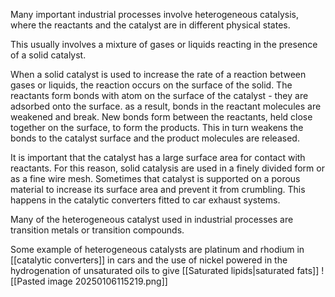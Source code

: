 Many important industrial processes involve heterogeneous catalysis, where the reactants and the catalyst are in different physical states.

This usually involves a mixture of gases or liquids reacting in the presence of a solid catalyst. 

When a solid catalyst is used to increase the rate of a reaction between gases or liquids, the reaction occurs on the surface of the solid. The reactants form bonds with atom on the surface of the catalyst - they are adsorbed onto the surface. as a result, bonds in the reactant molecules are weakened and break. New bonds form between the reactants, held close together on the surface, to form the products. This in turn weakens the bonds to the catalyst surface and the product molecules are released. 

It is important that the catalyst has a large surface area for contact with reactants. For this reason, solid catalysis are used in a finely divided form or as a fine wire mesh. Sometimes that catalyst is supported on a porous material to increase its surface area and prevent it from crumbling. This happens in the catalytic converters fitted to car exhaust systems. 

Many of the heterogeneous catalyst used in industrial processes are transition metals or transition compounds. 

Some example of heterogeneous catalysts are platinum and rhodium in [[catalytic converters]] in cars and the use of nickel powered in the hydrogenation of unsaturated oils to give [[Saturated lipids|saturated fats]]
![[Pasted image 20250106115219.png]]
